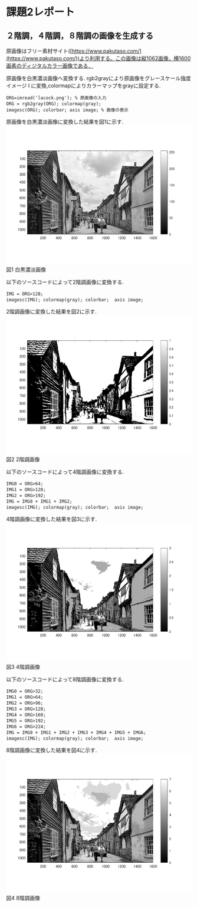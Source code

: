 # 課題2レポート

## ２階調，４階調，８階調の画像を生成する
原画像はフリー素材サイト([https://www.pakutaso.com/](https://www.pakutaso.com/))より利用する。この画像は縦1062画像，横1600画素のディジタルカラー画像である．

原画像を白黒濃淡画像へ変換する.
rgb2grayにより原画像をグレースケール強度イメージ I に変換,colormapによりカラーマップをgrayに設定する.
```
ORG=imread('lacock.png'); % 原画像の入力
ORG = rgb2gray(ORG); colormap(gray);  
imagesc(ORG); colorbar; axis image; % 画像の表示
```
 原画像を白黒濃淡画像に変換した結果を図1に示す.
 ![白黒濃淡画像](https://github.com/Sisk449/lecture_image_processing/blob/master/image/kadai2_1.png?raw=true)  
図1 白黒濃淡画像

以下のソースコードによって2階調画像に変換する.
```
IMG = ORG>128;  
imagesc(IMG); colormap(gray); colorbar;  axis image;
```
2階調画像に変換した結果を図2に示す.
![2階調画像](https://github.com/Sisk449/lecture_image_processing/blob/master/image/kadai2_2.png?raw=true)  
図2 2階調画像

以下のソースコードによって4階調画像に変換する.
```
IMG0 = ORG>64;  
IMG1 = ORG>128;  
IMG2 = ORG>192;  
IMG = IMG0 + IMG1 + IMG2;  
imagesc(IMG); colormap(gray); colorbar;  axis image;
```
4階調画像に変換した結果を図3に示す.
![4階調画像](https://github.com/Sisk449/lecture_image_processing/blob/master/image/kadai2_3.png?raw=true)  
図3 4階調画像

以下のソースコードによって8階調画像に変換する.
```
IMG0 = ORG>32;  
IMG1 = ORG>64;  
IMG2 = ORG>96;  
IMG3 = ORG>128;  
IMG4 = ORG>160;  
IMG5 = ORG>192;  
IMG6 = ORG>224;  
IMG = IMG0 + IMG1 + IMG2 + IMG3 + IMG4 + IMG5 + IMG6;  
imagesc(IMG); colormap(gray); colorbar;  axis image;
```
8階調画像に変換した結果を図4に示す.
![8階調画像](https://github.com/Sisk449/lecture_image_processing/blob/master/image/kadai2_4.png?raw=true)  
図4 8階調画像
